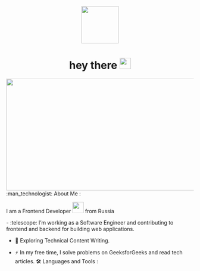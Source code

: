 
<div id="header" align="center">
  <img src="https://media.giphy.com/media/M9gbBd9nbDrOTu1Mqx/giphy.gif" width="100"/>
    <div> <img src="https://komarev.com/ghpvc/?username=kenform&style=flat-square&color=blue" alt=""/></div>

<h1>
  hey there
  <img src="https://media.giphy.com/media/hvRJCLFzcasrR4ia7z/giphy.gif" width="30px"/>
</h1>


</div>
<div align="center">
  <img src="https://media.giphy.com/media/dWesBcTLavkZuG35MI/giphy.gif" width="600" height="300"/>
</div>
:man_technologist: About Me :
<p>
  I am a Frontend  Developer <img src="https://media.giphy.com/media/WUlplcMpOCEmTGBtBW/giphy.gif" width="30"> from Russia
</p>
- :telescope: I’m working as a Software Engineer and contributing to frontend and backend for building web applications.

- :seedling: Exploring Technical Content Writing.

- :zap: In my free time, I solve problems on GeeksforGeeks and read tech articles.
:hammer_and_wrench: Languages and Tools :
